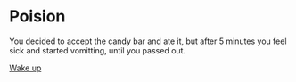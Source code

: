 # Poision
You decided to accept the candy bar and ate it, but after 5 minutes you feel sick and started vomitting, until you passed out.

[Wake up](../morning.md)
